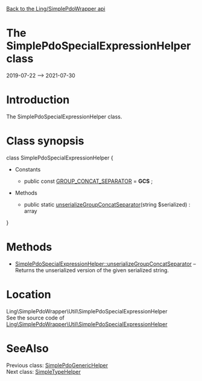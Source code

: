 [Back to the Ling/SimplePdoWrapper api](https://github.com/lingtalfi/SimplePdoWrapper/blob/master/doc/api/Ling/SimplePdoWrapper.md)



The SimplePdoSpecialExpressionHelper class
================
2019-07-22 --> 2021-07-30






Introduction
============

The SimplePdoSpecialExpressionHelper class.



Class synopsis
==============


class <span class="pl-k">SimplePdoSpecialExpressionHelper</span>  {

- Constants
    - public const [GROUP_CONCAT_SEPARATOR](#constant-GROUP_CONCAT_SEPARATOR) = __GCS__ ;

- Methods
    - public static [unserializeGroupConcatSeparator](https://github.com/lingtalfi/SimplePdoWrapper/blob/master/doc/api/Ling/SimplePdoWrapper/Util/SimplePdoSpecialExpressionHelper/unserializeGroupConcatSeparator.md)(string $serialized) : array

}






Methods
==============

- [SimplePdoSpecialExpressionHelper::unserializeGroupConcatSeparator](https://github.com/lingtalfi/SimplePdoWrapper/blob/master/doc/api/Ling/SimplePdoWrapper/Util/SimplePdoSpecialExpressionHelper/unserializeGroupConcatSeparator.md) &ndash; Returns the unserialized version of the given serialized string.





Location
=============
Ling\SimplePdoWrapper\Util\SimplePdoSpecialExpressionHelper<br>
See the source code of [Ling\SimplePdoWrapper\Util\SimplePdoSpecialExpressionHelper](https://github.com/lingtalfi/SimplePdoWrapper/blob/master/Util/SimplePdoSpecialExpressionHelper.php)



SeeAlso
==============
Previous class: [SimplePdoGenericHelper](https://github.com/lingtalfi/SimplePdoWrapper/blob/master/doc/api/Ling/SimplePdoWrapper/Util/SimplePdoGenericHelper.md)<br>Next class: [SimpleTypeHelper](https://github.com/lingtalfi/SimplePdoWrapper/blob/master/doc/api/Ling/SimplePdoWrapper/Util/SimpleTypeHelper.md)<br>
